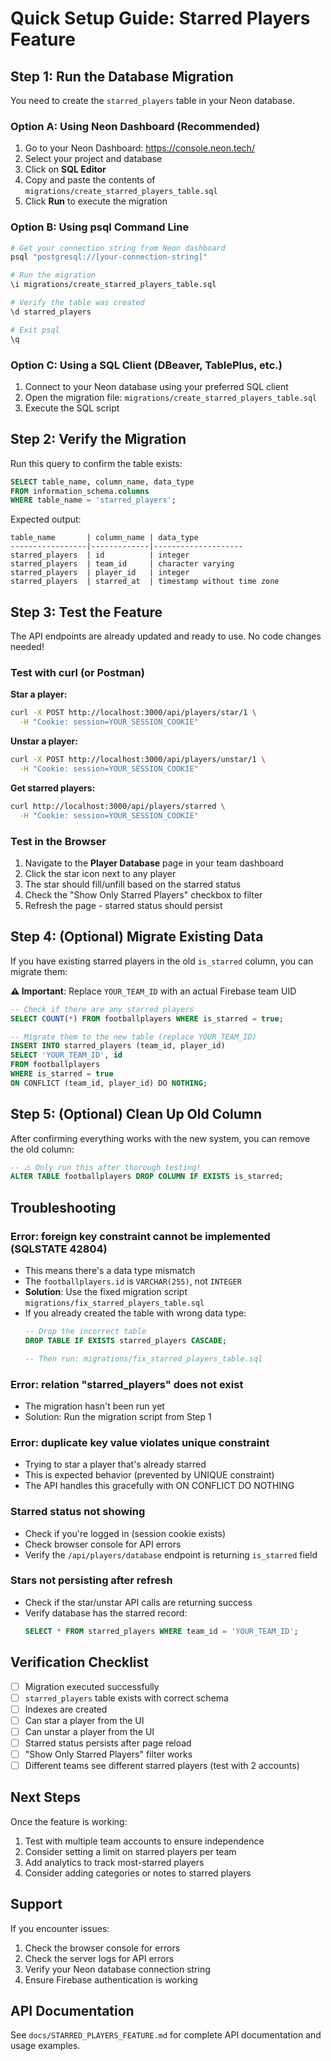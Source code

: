 # Quick Setup Guide: Starred Players Feature

## Step 1: Run the Database Migration

You need to create the `starred_players` table in your Neon database.

### Option A: Using Neon Dashboard (Recommended)

1. Go to your Neon Dashboard: https://console.neon.tech/
2. Select your project and database
3. Click on **SQL Editor**
4. Copy and paste the contents of `migrations/create_starred_players_table.sql`
5. Click **Run** to execute the migration

### Option B: Using psql Command Line

```bash
# Get your connection string from Neon dashboard
psql "postgresql://[your-connection-string]"

# Run the migration
\i migrations/create_starred_players_table.sql

# Verify the table was created
\d starred_players

# Exit psql
\q
```

### Option C: Using a SQL Client (DBeaver, TablePlus, etc.)

1. Connect to your Neon database using your preferred SQL client
2. Open the migration file: `migrations/create_starred_players_table.sql`
3. Execute the SQL script

## Step 2: Verify the Migration

Run this query to confirm the table exists:

```sql
SELECT table_name, column_name, data_type 
FROM information_schema.columns 
WHERE table_name = 'starred_players';
```

Expected output:
```
table_name       | column_name | data_type
-----------------|-------------|--------------------
starred_players  | id          | integer
starred_players  | team_id     | character varying
starred_players  | player_id   | integer
starred_players  | starred_at  | timestamp without time zone
```

## Step 3: Test the Feature

The API endpoints are already updated and ready to use. No code changes needed!

### Test with curl (or Postman)

**Star a player:**
```bash
curl -X POST http://localhost:3000/api/players/star/1 \
  -H "Cookie: session=YOUR_SESSION_COOKIE"
```

**Unstar a player:**
```bash
curl -X POST http://localhost:3000/api/players/unstar/1 \
  -H "Cookie: session=YOUR_SESSION_COOKIE"
```

**Get starred players:**
```bash
curl http://localhost:3000/api/players/starred \
  -H "Cookie: session=YOUR_SESSION_COOKIE"
```

### Test in the Browser

1. Navigate to the **Player Database** page in your team dashboard
2. Click the star icon next to any player
3. The star should fill/unfill based on the starred status
4. Check the "Show Only Starred Players" checkbox to filter
5. Refresh the page - starred status should persist

## Step 4: (Optional) Migrate Existing Data

If you have existing starred players in the old `is_starred` column, you can migrate them:

**⚠️ Important**: Replace `YOUR_TEAM_ID` with an actual Firebase team UID

```sql
-- Check if there are any starred players
SELECT COUNT(*) FROM footballplayers WHERE is_starred = true;

-- Migrate them to the new table (replace YOUR_TEAM_ID)
INSERT INTO starred_players (team_id, player_id)
SELECT 'YOUR_TEAM_ID', id
FROM footballplayers
WHERE is_starred = true
ON CONFLICT (team_id, player_id) DO NOTHING;
```

## Step 5: (Optional) Clean Up Old Column

After confirming everything works with the new system, you can remove the old column:

```sql
-- ⚠️ Only run this after thorough testing!
ALTER TABLE footballplayers DROP COLUMN IF EXISTS is_starred;
```

## Troubleshooting

### Error: foreign key constraint cannot be implemented (SQLSTATE 42804)
- This means there's a data type mismatch
- The `footballplayers.id` is `VARCHAR(255)`, not `INTEGER`
- **Solution**: Use the fixed migration script `migrations/fix_starred_players_table.sql`
- If you already created the table with wrong data type:
  ```sql
  -- Drop the incorrect table
  DROP TABLE IF EXISTS starred_players CASCADE;
  
  -- Then run: migrations/fix_starred_players_table.sql
  ```

### Error: relation "starred_players" does not exist
- The migration hasn't been run yet
- Solution: Run the migration script from Step 1

### Error: duplicate key value violates unique constraint
- Trying to star a player that's already starred
- This is expected behavior (prevented by UNIQUE constraint)
- The API handles this gracefully with ON CONFLICT DO NOTHING

### Starred status not showing
- Check if you're logged in (session cookie exists)
- Check browser console for API errors
- Verify the `/api/players/database` endpoint is returning `is_starred` field

### Stars not persisting after refresh
- Check if the star/unstar API calls are returning success
- Verify database has the starred record: 
  ```sql
  SELECT * FROM starred_players WHERE team_id = 'YOUR_TEAM_ID';
  ```

## Verification Checklist

- [ ] Migration executed successfully
- [ ] `starred_players` table exists with correct schema
- [ ] Indexes are created
- [ ] Can star a player from the UI
- [ ] Can unstar a player from the UI
- [ ] Starred status persists after page reload
- [ ] "Show Only Starred Players" filter works
- [ ] Different teams see different starred players (test with 2 accounts)

## Next Steps

Once the feature is working:

1. Test with multiple team accounts to ensure independence
2. Consider setting a limit on starred players per team
3. Add analytics to track most-starred players
4. Consider adding categories or notes to starred players

## Support

If you encounter issues:
1. Check the browser console for errors
2. Check the server logs for API errors
3. Verify your Neon database connection string
4. Ensure Firebase authentication is working

## API Documentation

See `docs/STARRED_PLAYERS_FEATURE.md` for complete API documentation and usage examples.
